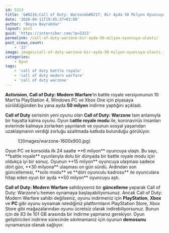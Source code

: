 ```yaml
---
id: 5313
title: '&#8216;Call of Duty: Warzone&#8217; Bir Ayda 50 Milyon Oyuncuya Ulaştı'
date: '2020-04-11T19:45:37+03:00'
author: 'Beyza Bayrakdar'
layout: post
guid: 'https://intersiber.com/?p=5313'
permalink: /call-of-duty-warzone-bir-ayda-50-milyon-oyuncuya-ulasti/
post_views_count:
    - '22'
image: images/call-of-duty-warzone-bir-ayda-50-milyon-oyuncuya-ulasti.jpg
categories:
    - Oyun
tags:
    - 'call of duty battle royale'
    - 'call of duty modern warfare'
    - 'call of duty warzone'
---
```


**Activision**, **Call of Duty: Modern Warfare**‘in battle royale versiyonunun 10 Mart’ta PlayStation 4, Windows PC ve Xbox One için piyasaya sürüldüğünden bu yana ayda **50 milyon** indirme yaptığını açıkladı.

**Call of Duty** serisinin yeni oyunu olan **Call of Duty: Warzone** tam anlamıyla bir hayatta kalma oyunu. Oyun b**attle royale modu** ile, koronavirüs insanları evlerinde kalmaya zorlarken yayınlandı ve oyunun sosyal yaşamdan uzaklaşmanın verdiği zorluğu azaltmada katkıda bulunduğu görülüyor.

<figure class="wp-block-image size-large">![](images/warzone-1600x900.jpg)</figure>Oyun PC ve konsolda ilk 24 saatte **6 milyon** oyuncuya ulaştı. Bu sayı, **battle royale** oyunlarıyla dolu bir dünyada bir battle royale modu için oldukça iyi bir sonuç. Oyunun **15 milyon** oyuncuya ulaşması sadece dört gün, **30 milyona** ulaşması on gün sürdü. Ardından son güncellemesi, **solo modu** ve **dört oyunculu kadrosu** ile oyunculara hitap eden oyun bir ayda **50 milyon** oyuncuyu aştı.

**Call of Duty: Modern Warfare** sahibiyseniz bir **güncelleme** yaparak Call of Duty: Warzone’u hemen oynamaya başlayabiliyorsunuz. Ancak Call of Duty: Modern Warfare sahibi değilseniz, oyunu indirmeniz için **PlayStation**, **Xbox** ve **PC** gibi oyunu oynamak istediğiniz platformların PlayStation Store, Xbox Store gibi mağazalarından oyunu ücretsiz olarak indirebiliyorsunuz. Bunun için de 83 ile 101 GB arasında bir indirme yapmanız gerekiyor. Oyun geliştiricileri indirme sürecinde sıkılmamanız için oyunun **demosunu** oynamanıza olanak sağlıyor.